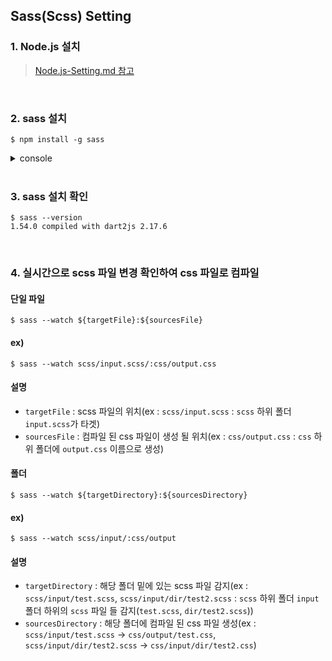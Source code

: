## Sass(Scss) Setting

### __1. Node.js 설치__
> [Node.js-Setting.md 참고](/Mac-Setting/Node.js-Settinge.js-Setting/Node.js-Setting.md)

<br>

### __2. sass 설치__
```shell
$ npm install -g sass
```

<details>

<summary>console</summary>

```shell
added 18 packages, and audited 19 packages in 2s

2 packages are looking for funding
run `npm fund` for details

found 0 vulnerabilities
npm notice
npm notice New patch version of npm available! 8.15.0 -> 8.15.1
npm notice Changelog: https://github.com/npm/cli/releases/tag/v8.15.1
npm notice Run npm install -g npm@8.15.1 to update!
npm notice
```

</details>

<br>

### __3. sass 설치 확인__
```shell
$ sass --version
1.54.0 compiled with dart2js 2.17.6
```

<br>

### __4. 실시간으로 scss 파일 변경 확인하여 css 파일로 컴파일__
#### 단일 파일
```shell
$ sass --watch ${targetFile}:${sourcesFile}
```
#### ex)
```shell
$ sass --watch scss/input.scss/:css/output.css
```
#### 설명
- ```targetFile``` : scss 파일의 위치(ex : ```scss/input.scss``` : ```scss``` 하위 폴더 ```input.scss```가 타겟)
- ```sourcesFile``` : 컴파일 된 css 파일이 생성 될 위치(ex : ```css/output.css``` : ```css``` 하위 폴더에 ```output.css``` 이름으로 생성)

#### 폴더
```shell
$ sass --watch ${targetDirectory}:${sourcesDirectory}
```
#### ex)
```shell
$ sass --watch scss/input/:css/output
```
#### 설명
- ```targetDirectory``` : 해당 폴더 밑에 있는 scss 파일 감지(ex : ```scss/input/test.scss```, ```scss/input/dir/test2.scss``` : ```scss``` 하위 폴더 ```input``` 폴더 하위의 ```scss``` 파일 들 감지(```test.scss```, ```dir/test2.scss```))
- ```sourcesDirectory``` : 해당 폴더에 컴파일 된 css 파일 생성(ex : ```scss/input/test.scss``` -> ```css/output/test.css```, ```scss/input/dir/test2.scss``` -> ```css/input/dir/test2.css```)